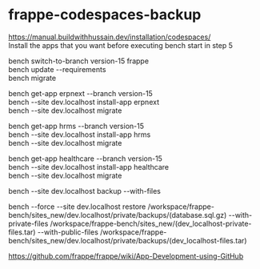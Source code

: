 # frappe-codespaces-backup 

https://manual.buildwithhussain.dev/installation/codespaces/  
Install the apps that you want before executing bench start in step 5  

bench switch-to-branch version-15 frappe  
bench update --requirements  
bench migrate  

bench get-app erpnext --branch version-15  
bench --site dev.localhost install-app erpnext  
bench --site dev.localhost migrate  
  
bench get-app hrms  --branch version-15  
bench --site dev.localhost install-app hrms  
bench --site dev.localhost migrate  
  
bench get-app healthcare  --branch version-15  
bench --site dev.localhost install-app  healthcare  
bench --site dev.localhost migrate  
  
bench --site dev.localhost backup --with-files  

bench --force --site dev.localhost  restore  /workspace/frappe-bench/sites_new/dev.localhost/private/backups/(database.sql.gz)   --with-private-files  /workspace/frappe-bench/sites_new/(dev_localhost-private-files.tar)  --with-public-files  /workspace/frappe-bench/sites_new/dev.localhost/private/backups/(dev_localhost-files.tar)


https://github.com/frappe/frappe/wiki/App-Development-using-GitHub  
